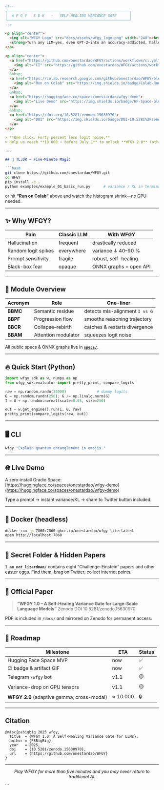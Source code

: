 ````markdown
<!--
╭────────────────────────────────────────────────────────╮
│  W F G Y   S D K   ·   SELF-HEALING VARIANCE GATE      │
╰────────────────────────────────────────────────────────╯
-->

<p align="center">
  <img alt="WFGY Logo" src="docs/assets/wfgy_logo.png" width="240"><br>
  <strong>Turn any LLM—yes, even GPT-2—into an accuracy-addicted, hallucination-resistant super-brain in&nbsp;5 minutes.</strong>
</p>

<p align="center">
  <a href="https://github.com/onestardao/WFGY/actions/workflows/ci.yml">
    <img alt="CI" src="https://github.com/onestardao/WFGY/actions/workflows/ci.yml/badge.svg">
  </a>
  &nbsp;
  <a href="https://colab.research.google.com/github/onestardao/WFGY/blob/main/README_demo.ipynb">
    <img alt="Run on Colab" src="https://img.shields.io/badge/Colab-Run-yellow?logo=google-colab&labelColor=555555">
  </a>
  &nbsp;
  <a href="https://huggingface.co/spaces/onestardao/wfgy-demo">
    <img alt="Live Demo" src="https://img.shields.io/badge/HF-Space-blue?logo=huggingface&labelColor=555555">
  </a>
  &nbsp;
  <a href="https://doi.org/10.5281/zenodo.15630970">
    <img alt="DOI" src="https://img.shields.io/badge/DOI-10.5281%2Fzenodo.15630970-blue">
  </a>
</p>

> **One click. Forty percent less logit noise.**  
> Help us reach **10 000 ⭐ before July 1** to unlock **WFGY 2.0** (otherwise it goes pay-walled forever).

---

## 🚀 TL;DR – Five-Minute Magic

```bash
git clone https://github.com/onestardao/WFGY.git
cd WFGY
pip install -e .
python examples/example_01_basic_run.py      # variance / KL in terminal
````

or hit **“Run on Colab”** above and watch the histogram shrink—no GPU needed.

---

## ✨ Why WFGY?

| Pain                | Classic LLM | With WFGY              |
| ------------------- | ----------- | ---------------------- |
| Hallucination       | frequent    | drastically reduced    |
| Random logit spikes | everywhere  | variance ↓ 40–90 %     |
| Prompt sensitivity  | fragile     | robust, self-healing   |
| Black-box fear      | opaque      | ONNX graphs + open API |

---

## 🧩 Module Overview

| Acronym  | Role                | One-liner                      |
| -------- | ------------------- | ------------------------------ |
| **BBMC** | Semantic residue    | detects mis-alignment `I vs G` |
| **BBPF** | Progression flow    | smooths reasoning trajectory   |
| **BBCR** | Collapse–rebirth    | catches & restarts divergence  |
| **BBAM** | Attention modulator | squeezes logit noise           |

All public specs & ONNX graphs live in **[`specs/`](./specs)**.

---

## 🔥 Quick Start (Python)

```python
import wfgy_sdk as w, numpy as np
from wfgy_sdk.evaluator import pretty_print, compare_logits

raw = np.random.randn(32000)              # dummy logits
G = np.random.randn(256); G /= np.linalg.norm(G)
I = G + np.random.normal(scale=0.05, size=256)

out = w.get_engine().run(I, G, raw)
pretty_print(compare_logits(raw, out))
```

---

## 🖥️ CLI

```bash
wfgy "Explain quantum entanglement in emojis."
```

---

## 🌐 Live Demo

A zero-install Gradio Space:
[https://huggingface.co/spaces/onestardao/wfgy-demo](https://huggingface.co/spaces/onestardao/wfgy-demo)

Type a prompt → instant variance/KL → share to Twitter button included.

---

## 🐳 Docker (headless)

```bash
docker run -p 7860:7860 ghcr.io/onestardao/wfgy-lite:latest
open http://localhost:7860
```

---

## 📂 Secret Folder & Hidden Papers

**`I_am_not_lizardman/`** contains eight “Challenge-Einstein” papers and other easter eggs.
Find them, brag on Twitter, collect internet points.

---

## 📜 Official Paper

> **“WFGY 1.0 – A Self-Healing Variance Gate for Large-Scale Language Models”**
> Zenodo DOI 10.5281/zenodo.15630970

PDF is included in `/docs/` and mirrored on Zenodo for permanent access.

---

## 🚧 Roadmap

| Milestone                                  | ETA      | Status |
| ------------------------------------------ | -------- | ------ |
| Hugging Face Space MVP                     | now      | ✅      |
| CI badge & artifact GIF                    | now      | ✅      |
| Telegram `/wfgy` bot                       | v1.1     | 🟡     |
| Variance-drop on GPU tensors               | v1.1     | 🟡     |
| **WFGY 2.0** (adaptive gamma, cross-modal) | ⭐ 10 000 | 🔒     |

---

## Citation

```
@misc{psbigbig_2025_wfgy,
  title  = {WFGY 1.0: A Self-Healing Variance Gate for LLMs},
  author = {PSBigBig},
  year   = 2025,
  doi    = {10.5281/zenodo.15630970},
  url    = {https://github.com/onestardao/WFGY}
}
```

---

<p align="center">  
<i>Play WFGY for more than five minutes and you may never return to traditional AI.</i>  
</p>
```
